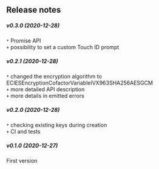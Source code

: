 Release notes
-------------
##### v0.3.0 (2020-12-28)
`*` Promise API  
`+` possibility to set a custom Touch ID prompt  

##### v0.2.1 (2020-12-28)
`*` changed the encryption algorithm to ECIESEncryptionCofactorVariableIVX963SHA256AESGCM  
`+` more detailed API description  
`+` more details in emitted errors  

##### v0.2.0 (2020-12-28)
`*` checking existing keys during creation  
`+` CI and tests  

##### v0.1.0 (2020-12-27)
First version  
